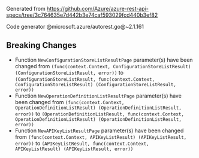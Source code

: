 Generated from https://github.com/Azure/azure-rest-api-specs/tree/3c764635e7d442b3e74caf593029fcd440b3ef82

Code generator @microsoft.azure/autorest.go@~2.1.161

## Breaking Changes

- Function `NewConfigurationStoreListResultPage` parameter(s) have been changed from `(func(context.Context, ConfigurationStoreListResult) (ConfigurationStoreListResult, error))` to `(ConfigurationStoreListResult, func(context.Context, ConfigurationStoreListResult) (ConfigurationStoreListResult, error))`
- Function `NewOperationDefinitionListResultPage` parameter(s) have been changed from `(func(context.Context, OperationDefinitionListResult) (OperationDefinitionListResult, error))` to `(OperationDefinitionListResult, func(context.Context, OperationDefinitionListResult) (OperationDefinitionListResult, error))`
- Function `NewAPIKeyListResultPage` parameter(s) have been changed from `(func(context.Context, APIKeyListResult) (APIKeyListResult, error))` to `(APIKeyListResult, func(context.Context, APIKeyListResult) (APIKeyListResult, error))`
